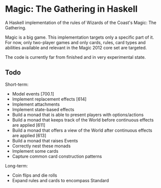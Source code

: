 # Magic: The Gathering in Haskell

A Haskell implementation of the rules of Wizards of the Coast's Magic: The
Gathering.

Magic is a big game. This implementation targets only a specific part of it.
For now, only two-player games and only cards, rules, card types and abilities
available and relevant in the Magic 2012 core set are targeted.

The code is currently far from finished and in very experimental state.

## Todo

Short-term:

* Model events [700.1]
* Implement replacement effects [614]
* Implement attachments
* Implement state-based effects
* Build a monad that is able to present players with options/actions
* Build a monad that keeps track of the World before continuous effects are applied [611]
* Build a monad that offers a view of the World after continuous effects are applied [613]
* Build a monad that raises Events
* Correctly nest these monads
* Implement some cards
* Capture common card construction patterns

Long-term:

* Coin flips and die rolls
* Expand rules and cards to encompass Standard
